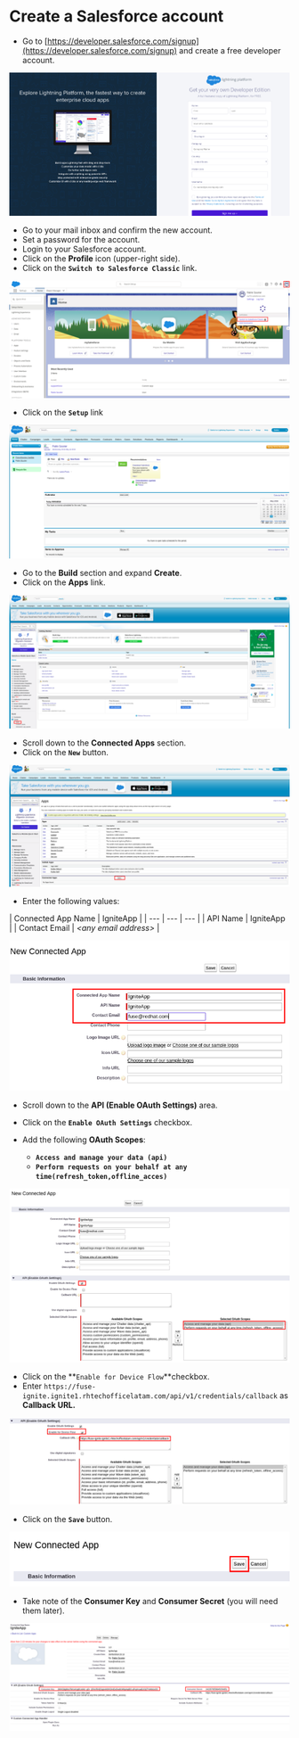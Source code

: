 # Create a Salesforce account

* Go to [https://developer.salesforce.com/signup](https://developer.salesforce.com/signup) and create a free developer account.

![](../.gitbook/assets/image%20%2822%29.png)

* Go to your mail inbox and confirm the new account.
* Set a password for the account.
* Login to your Salesforce account.
* Click on the **Profile** icon \(upper-right side\).
* Click on the **`Switch to Salesforce Classic`** link.

![](../.gitbook/assets/image%20%2876%29.png)

* Click on the **`Setup`** link

![](../.gitbook/assets/image%20%28108%29.png)

* Go to the **Build** section and expand **Create**.
* Click on the **Apps** link.

![](../.gitbook/assets/image%20%287%29.png)

* Scroll down to the **Connected Apps** section.
* Click on the **`New`** button.

![](../.gitbook/assets/image%20%28144%29.png)

* Enter the following values:

| Connected App Name | IgniteApp |
| --- | --- | --- |
| API Name | IgniteApp |
| Contact Email | _&lt;any email address&gt;_ |

![](../.gitbook/assets/image%20%2837%29.png)

* Scroll down to the **API \(Enable OAuth Settings\)** area.
* Click on the **`Enable OAuth Settings`** checkbox.
* Add the following **OAuth Scopes**:

  * **`Access and manage your data (api)`**
  * **`Perform requests on your behalf at any time(refresh_token,offline_acces)`**

![](../.gitbook/assets/image%20%281%29.png)

* Click on the **`Enable for Device Flow`**checkbox.
* Enter `https://fuse-ignite.ignite1.rhtechofficelatam.com/api/v1/credentials/callback` as **Callback URL.**

![](../.gitbook/assets/image%20%2810%29.png)

* Click on the **`Save`** button.

![](../.gitbook/assets/image%20%285%29.png)

* Take note of the **Consumer Key** and **Consumer Secret** \(you will need them later\).

![](../.gitbook/assets/image%20%2883%29.png)

